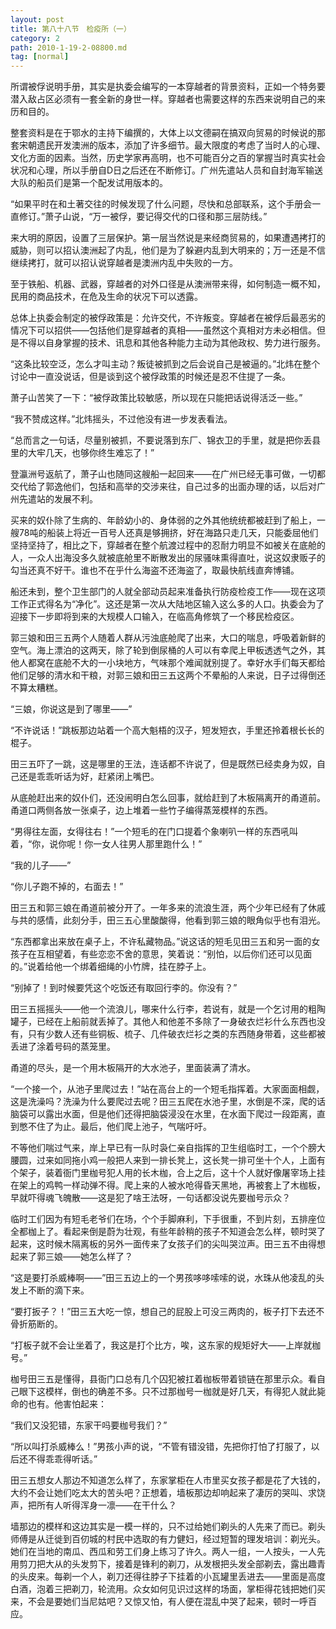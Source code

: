 ```yaml
---
layout: post
title: 第八十八节　检疫所（一）
category: 2
path: 2010-1-19-2-08800.md
tag: [normal]
---
```


所谓被俘说明手册，其实是执委会编写的一本穿越者的背景资料，正如一个特务要潜入敌占区必须有一套全新的身世一样。穿越者也需要这样的东西来说明自己的来历和目的。

整套资料是在于鄂水的主持下编撰的，大体上以文德嗣在搞双向贸易的时候说的那套宋朝遗民开发澳洲的版本，添加了许多细节。最大限度的考虑了当时人的心理、文化方面的因素。当然，历史学家再高明，也不可能百分之百的掌握当时真实社会状况和心理，所以手册自D日之后还在不断修订。广州先遣站人员和自封海军输送大队的船员们是第一个配发试用版本的。

“如果平时在和土著交往的时候发现了什么问题，尽快和总部联系，这个手册会一直修订。”萧子山说，“万一被俘，要记得交代的口径和那三层防线。”

来大明的原因，设置了三层保护。第一层当然说是来经商贸易的，如果遭遇拷打的威胁，则可以招认澳洲起了内乱，他们是为了躲避内乱到大明来的；万一还是不信继续拷打，就可以招认说穿越者是澳洲内乱中失败的一方。

至于铁船、机器、武器，穿越者的对外口径是从澳洲带来得，如何制造一概不知，民用的商品技术，在危及生命的状况下可以透露。

总体上执委会制定的被俘政策是：允许交代，不许叛变。穿越者在被俘后最恶劣的情况下可以招供――包括他们是穿越者的真相――虽然这个真相对方未必相信。但是不得以自身掌握的技术、讯息和其他各种能力主动为其他政权、势力进行服务。

“这条比较空泛，怎么才叫主动？叛徒被抓到之后会说自己是被逼的。”北炜在整个讨论中一直没说话，但是谈到这个被俘政策的时候还是忍不住提了一条。

萧子山苦笑了一下：“被俘政策比较敏感，所以现在只能把话说得活泛一些。”

“我不赞成这样。”北炜摇头，不过他没有进一步发表看法。

“总而言之一句话，尽量别被抓，不要说落到东厂、锦衣卫的手里，就是把你丢县里的大牢几天，也够你终生难忘了！”

登瀛洲号返航了，萧子山也随同这艘船一起回来――在广州已经无事可做，一切都交代给了郭逸他们，包括和高举的交涉来往，自己过多的出面办理的话，以后对广州先遣站的发展不利。

买来的奴仆除了生病的、年龄幼小的、身体弱的之外其他统统都被赶到了船上，一艘78吨的船装上将近一百号人还真是够拥挤，好在海路只走几天，只能委屈他们坚持坚持了，相比之下，穿越者在整个航渡过程中的忍耐力明显不如被关在底舱的人，一众人出海没多久就被底舱里不断散发出的尿骚味熏得直吐，说这奴隶贩子的勾当还真不好干。谁也不在乎什么海盗不还海盗了，取最快航线直奔博铺。

船还未到，整个卫生部门的人就全部动员起来准备执行防疫检疫工作――现在这项工作正式得名为“净化”。这还是第一次从大陆地区输入这么多的人口。执委会为了迎接下一步即将到来的大规模人口输入，在临高角修筑了一个移民检疫区。

郭三娘和田三五两个人随着人群从污浊底舱爬了出来，大口的喘息，呼吸着新鲜的空气。海上漂泊的这两天，除了轮到倒尿桶的人可以有幸爬上甲板透透气之外，其他人都窝在底舱不大的一小块地方，气味那个难闻就别提了。幸好水手们每天都给他们足够的清水和干粮，对郭三娘和田三五这两个不晕船的人来说，日子过得倒还不算太糟糕。

“三娘，你说这是到了哪里――”

“不许说话！”跳板那边站着一个高大魁梧的汉子，短发短衣，手里还拎着根长长的棍子。

田三五吓了一跳，这是哪里的王法，连话都不许说了，但是既然已经卖身为奴，自己还是乖乖听话为好，赶紧闭上嘴巴。

从底舱赶出来的奴仆们，还没闹明白怎么回事，就给赶到了木板隔离开的甬道前。甬道口两侧各放一张桌子，边上堆着一些竹子编得蒸笼模样的东西。

“男得往左面，女得往右！”一个短毛的在门口提着个象喇叭一样的东西吼叫着，“你，说你呢！你一女人往男人那里跑什么！”

“我的儿子――”

“你儿子跑不掉的，右面去！”

田三五和郭三娘在甬道前被分开了。一年多来的流浪生涯，两个少年已经有了休戚与共的感情，此刻分手，田三五心里酸酸得，他看到郭三娘的眼角似乎也有泪光。

“东西都拿出来放在桌子上，不许私藏物品。”说这话的短毛见田三五和另一面的女孩子在互相望着，有些恋恋不舍的意思，笑着说：“别怕，以后你们还可以见面的。”说着给他一个绑着细绳的小竹牌，挂在脖子上。

“别掉了！到时候要凭这个吃饭还有取回行李的。你没有？”

田三五摇摇头――他一个流浪儿，哪来什么行李，若说有，就是一个乞讨用的粗陶罐子，已经在上船前就丢掉了。其他人和他差不多除了一身破衣烂衫什么东西也没有，只有少数人还有些铜板、梳子、几件破衣烂衫之类的东西随身带着，这些都被丢进了涂着号码的蒸笼里。

甬道的尽头，是一个用木板隔开的大水池子，里面装满了清水。

“一个接一个，从池子里爬过去！”站在高台上的一个短毛指挥着。大家面面相觑，这是洗澡吗？洗澡为什么要爬过去呢？田三五爬在水池子里，水倒是不深，爬的话脑袋可以露出水面，但是他们还得把脑袋浸没在水里，在水面下爬过一段距离，直到憋不住了为止。最后，他们爬上池子，气喘吁吁。

不等他们喘过气来，岸上早已有一队时袅仁亲自指挥的卫生组临时工，一个个膀大腰圆，过来如同拖小鸡一般把人来到一排长凳上，这长凳一排可坐十个人，上面有个架子，装着衙门里枷号犯人用的长木枷，合上之后，这十个人就好像屠宰场上挂在架上的鸡鸭一样动弹不得。爬上来的人被水呛得昏天黑地，再被套上了木枷板，早就吓得魂飞魄散――这是犯了啥王法呀，一句话都没说先要枷号示众？

临时工们因为有短毛老爷们在场，个个手脚麻利，下手很重，不到片刻，五排座位全都枷上了。看起来倒是蔚为壮观，有些年龄稍的孩子不知道会怎么样，顿时哭了起来，这时候木隔离板的另外一面传来了女孩子们的尖叫哭泣声。田三五不由得想起来了郭三娘――她怎么样了？

“这是要打杀威棒啊――”田三五边上的一个男孩哆哆嗦嗦的说，水珠从他凌乱的头发上不断的滴下来。

“要打扳子？！”田三五大吃一惊，想自己的屁股上可没三两肉的，板子打下去还不骨折筋断的。

“打板子就不会让坐着了，我这是打个比方，唉，这东家的规矩好大――上岸就枷号。”

枷号田三五是懂得，县衙门口总有几个囚犯被扛着枷板带着锁链在那里示众。看自己眼下这模样，倒也的确差不多。只不过那枷号一枷就是好几天，有得犯人就此毙命的也有。他害怕起来：

“我们又没犯错，东家干吗要枷号我们？”

“所以叫打杀威棒么！”男孩小声的说，“不管有错没错，先把你打怕了打服了，以后还不得乖乖得听话。”

田三五想女人那边不知道怎么样了，东家掌柜在人市里买女孩子都是花了大钱的，大约不会让她们吃太大的苦头吧？正想着，墙板那边却响起来了凄厉的哭叫、求饶声，把所有人听得浑身一凛――在干什么？

墙那边的模样和这边其实是一模一样的，只不过给她们剃头的人先来了而已。剃头师傅是从迁徙到百仞城的村民中选取的有力健妇，经过短暂的理发培训：剃光头。她们在当地的南瓜、西瓜和劳工们身上练习了许久。两人一组，一人按头，一人先用剪刀把大从的头发剪下，接着是锋利的剃刀，从发根把头发全部剃去，露出趣青的头皮来。每剃一个人，剃刀还得往脖子下挂着的小瓦罐里丢进去――里面是高度白酒，泡着三把剃刀，轮流用。众女如何见识过这样的场面，掌柜得花钱把她们买来，不会是要她们当尼姑吧？又惊又怕，有人便在混乱中哭了起来，顿时一呼百应。
